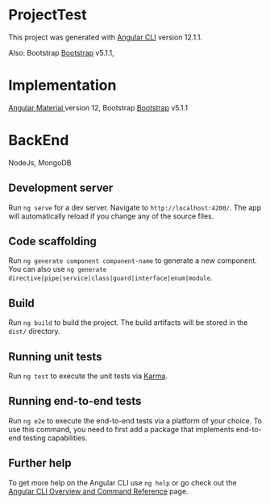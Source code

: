 # ProjectTest

This project was generated with [Angular CLI](https://github.com/angular/angular-cli) version 12.1.1.

Also: 
Bootstrap  [Bootstrap](https://getbootstrap.com/docs/5.1/getting-started/introduction/) v5.1.1,

# Implementation

[Angular Material ](https://material.angular.io/guide/getting-started) version 12, 
Bootstrap  [Bootstrap](https://getbootstrap.com/docs/5.1/getting-started/introduction/) v5.1.1

# BackEnd

NodeJs, MongoDB
## Development server

Run `ng serve` for a dev server. Navigate to `http://localhost:4200/`. The app will automatically reload if you change any of the source files.

## Code scaffolding

Run `ng generate component component-name` to generate a new component. You can also use `ng generate directive|pipe|service|class|guard|interface|enum|module`.

## Build

Run `ng build` to build the project. The build artifacts will be stored in the `dist/` directory.

## Running unit tests

Run `ng test` to execute the unit tests via [Karma](https://karma-runner.github.io).

## Running end-to-end tests

Run `ng e2e` to execute the end-to-end tests via a platform of your choice. To use this command, you need to first add a package that implements end-to-end testing capabilities.

## Further help

To get more help on the Angular CLI use `ng help` or go check out the [Angular CLI Overview and Command Reference](https://angular.io/cli) page.
